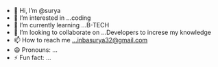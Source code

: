 - 👋 Hi, I’m @surya
- 👀 I’m interested in ...coding
- 🌱 I’m currently learning ...B-TECH
- 💞️ I’m looking to collaborate on ...Developers to increse my knowledge
- 📫 How to reach me ...inbasurya32@gmail.com
- 😄 Pronouns: ...
- ⚡ Fun fact: ...

<!---
Inbasurya/Inbasurya is a ✨ special ✨ repository because its `README.md` (this file) appears on your GitHub profile.
You can click the Preview link to take a look at your changes.
--->
